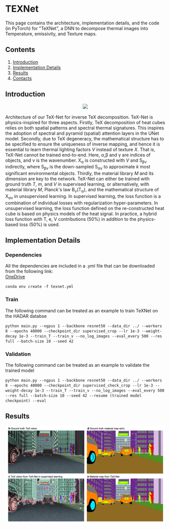 # TEXNet
This page contains the architecture, implementation details, and the code (in PyTorch) for "TeXNet", a DNN to decompose thermal images into Temperature, emissivity, and Texture maps.

## Contents

1. [Introduction](#introduction)
2. [Implementation Details](#Implementation-Details)
3. [Results](#Results)
4. [Contacts](#contacts)

## Introduction

<p align="center">
  <img src="https://github.com/FanglinBao/HADAR/edit/main/TeXNet.png" />
</p>

Architecture of our TeX-Net for inverse TeX decomposition. TeX-Net is physics-inspired for three aspects. Firstly, TeX decomposition of heat cubes relies on both spatial patterns and spectral thermal signatures. This inspires the adoption of spectral and pyramid (spatial) attention layers in the UNet model. Secondly, due to TeX degeneracy, the mathematical structure has to be specified to ensure the uniqueness of inverse mapping, and hence it is essential to learn thermal lighting factors $V$ instead of texture <em>X</em>. That is, TeX-Net cannot be trained end-to-end. Here, α,β and γ are indices of objects, and ν is the wavenumber. X<sub>α</sub> is constructed with <em>V</em> and S<sub>βν</sub> indirectly, where S<sub>βν</sub> is the down-sampled S<sub>αν</sub> to approximate <em>k</em> most significant environmental objects. Thirdly, the material library <em>M</em> and its dimension are key to the network. TeX-Net can either be trained with ground truth <em>T</em>, <em>m</em>, and <em>V</em> in supervised learning, or alternatively, with material library <em>M</em>, Planck's law B<sub>ν</sub>(T<sub>α</sub>), and the mathematical structure of X<sub>αν</sub> in unsupervised learning. In supervised learning, the loss function is a combination of individual losses with regularization hyper-parameters. In unsupervised learning, the loss function defined on the re-constructed heat cube is based on physics models of the heat signal. In practice, a hybrid loss function with T, e, V contributions (50%) in addition to the physics-based loss (50%) is used.

## Implementation Details

### Dependencies
All the dependencies are included in a .yml file that can be downloaded from the following link:<br />
[OneDrive](https://purdue0-my.sharepoint.com/personal/baof_purdue_edu/_layouts/15/onedrive.aspx?ga=1&noAuthRedirect=1&id=%2Fpersonal%2Fbaof%5Fpurdue%5Fedu%2FDocuments%2FHADAR%2FTeX%2DNet%2Ftexnet%2Eyml&parent=%2Fpersonal%2Fbaof%5Fpurdue%5Fedu%2FDocuments%2FHADAR%2FTeX%2DNet)

```
conda env create -f texnet.yml
```

### Train
The following command can be treated as an example to train TeXNet on the HADAR databse

```
python main.py --ngpus 1 --backbone resnet50 --data_dir ../ --workers 8 --epochs 40000 --checkpoint_dir supervised_crop --lr 1e-3 --weight-decay 1e-3 --train_T --train_v --no_log_images --eval_every 500 --res full --batch-size 10 --seed 42
```

### Validation
The following command can be treated as an example to validate the trained model

```
python main.py --ngpus 1 --backbone resnet50 --data_dir ../ --workers 8 --epochs 40000 --checkpoint_dir supervised_check_crop --lr 1e-3 --weight-decay 1e-3 --train_T --train_v --no_log_images --eval_every 500 --res full --batch-size 10 --seed 42 --resume (trained model checkpoint) --eval
```

## Results

<p align="center">
  <img src="https://github.com/FanglinBao/HADAR/blob/main/TeXNet/TeXNet_Results.png" />
</p>
